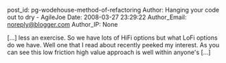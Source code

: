 post_id: pg-wodehouse-method-of-refactoring
Author: Hanging your code out to dry - AgileJoe
Date: 2008-03-27 23:29:22
Author_Email: noreply@blogger.com
Author_IP: None

[...] less an exercise. So we have lots of HiFi options but what LoFi options do we have. Well one that I read about recently peeked my interest. As you can see this low friction high value approach is well within anyone's [...]
